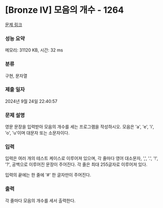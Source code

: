 # [Bronze IV] 모음의 개수 - 1264 

[문제 링크](https://www.acmicpc.net/problem/1264) 

### 성능 요약

메모리: 31120 KB, 시간: 32 ms

### 분류

구현, 문자열

### 제출 일자

2024년 9월 24일 22:40:57

### 문제 설명

<p>영문 문장을 입력받아 모음의 개수를 세는 프로그램을 작성하시오. 모음은 'a', 'e', 'i', 'o', 'u'이며 대문자 또는 소문자이다.</p>

### 입력 

 <p>입력은 여러 개의 테스트 케이스로 이루어져 있으며, 각 줄마다 영어 대소문자, ',', '.', '!', '?', 공백으로 이루어진 문장이 주어진다. 각 줄은 최대 255글자로 이루어져 있다.</p>

<p>입력의 끝에는 한 줄에 '#' 한 글자만이 주어진다.</p>

### 출력 

 <p>각 줄마다 모음의 개수를 세서 출력한다.</p>

